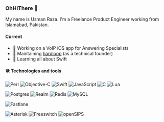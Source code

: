 ### OhHiThere 👋

My name is Usman Raza. I'm a Freelance Product Engineer working from Islamabad, Pakistan. 

#### Current

* :iphone: Working on a VoIP iOS app for Answering Specialists
* :running: Maintaining [hardloop](https://apps.apple.com/us/app/id1495581025) (as a technical founder)
* :seedling: Learning all about Swift

#### :hammer_and_wrench: Technologies and tools
![Perl](https://img.shields.io/badge/perl-%2339457E.svg?style=for-the-badge&logo=perl&logoColor=white)
![Objective-C](https://img.shields.io/badge/Objective--C-%23007ACC.svg?style=for-the-badge&logo=c&logoColor=white)
![Swift](https://img.shields.io/badge/swift-F54A2A?style=for-the-badge&logo=swift&logoColor=white)
![JavaScript](https://img.shields.io/badge/javascript-%23323330.svg?style=for-the-badge&logo=javascript&logoColor=%23F7DF1E)
![C](https://img.shields.io/badge/c-%2300599C.svg?style=for-the-badge)
![Lua](https://img.shields.io/badge/lua-%232C2D72.svg?style=for-the-badge&logo=lua&logoColor=white)

![Postgres](https://img.shields.io/badge/postgres-%23316192.svg?style=for-the-badge&logo=postgresql&logoColor=white)
![Realm](https://img.shields.io/badge/Realm-39477F?style=for-the-badge&logo=realm&logoColor=white)
![Redis](https://img.shields.io/badge/redis-%23DD0031.svg?style=for-the-badge&logo=redis&logoColor=white)
![MySQL](https://img.shields.io/badge/mysql-%2300f.svg?style=for-the-badge&logo=mysql&logoColor=white)

![Fastlane](https://img.shields.io/badge/Fastlane-%23000000.svg?style=for-the-badge&logo=fastlane&logoColor=white)

![Asterisk](https://img.shields.io/badge/Asterisk-%23663399.svg?style=for-the-badge)
![Freeswitch](https://img.shields.io/badge/Freeswitch-%23CF4647.svg?style=for-the-badge)
![openSIPS](https://img.shields.io/badge/openSIPS-white.svg?style=for-the-badge)
